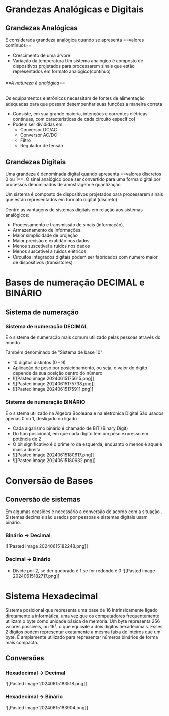 # Grandezas Analógicas e Digitais
## Grandezas Analógicas 

É considerada grandeza analógica quando se apresenta ==valores contínuos== 
- Crescimento de uma árvore
- Variação da temperatura
Um sistema analógico é composto de dispositivos projetados para processarem sinais que estão representados em formato analógico(contínuo)

###### ==A natureza é analógica==

Os equipamentos eletrônicos necessitam de fontes de alimentação adequadas para que possam desempenhar suas funções a maneira correta
- Consiste, em sua grande maioria, intenções e correntes elétricas contínuas, com características de cada circuito específico]
- Podem ser divididas em: 
	- Conversor DC/AC
	- Conversor AC/DC
	- Filtro
	- Regulador de tensão 

## Grandezas Digitais

Uma grandeza é denominada digital quando apresenta ==valores discretos 0 ou 1==.
O sinal analógico pode ser convertido para uma forma digital por processos denominados de amostragem e quantização.

Um sistema é composto de dispositivos projetados para processarem sinais que estão representados em formato digital (discreto)

Dentre as vantagens de sistemas digitais em relação aos sistemas analógicos:
- Processamento e transmissão de sinais (informação).
- Armazenamento de informações. 
- Maior simplicidade de projeção
- Maior precisão e exatidão nos dados
- Menos suscetível a ruídos nos dados
- Menos suscetível a ruídos elétricos
- Circuitos integrados digitais podem ser fabricados com número maior de dispositivos (transistores)

# Bases de numeração DECIMAL e BINÁRIO

## Sistema de numeração

### Sistema de numeração DECIMAL
É o sistema de numeração mais comum utilizado pelas pessoas através do mundo

Também denominado de "Sistema de base 10"
- 10 dígitos distintos (0 - 9)
- Aplicação de peso por posicionamento, ou seja, o valor do dígito depende da sua posição dentro do número
-  ![[Pasted image 20240615175615.png]]
- ![[Pasted image 20240615175738.png]]
- ![[Pasted image 20240615175911.png]]

### Sistema de numeração BINÁRIO

É o sistema utilizado na Álgebra Booleana e na eletrônica Digital
São usados apenas 0 ou 1, desligado ou ligado
- Cada algarismo binário é chamado de BIT (Binary Digit)
- Do tipo posicional, em que cada dígito tem um peso expresso em potência de 2 
- O bit significativo é o primeiro da esquerda, enquanto o menos é aquele mais à direita
- ![[Pasted image 20240615180617.png]]
- ![[Pasted image 20240615180632.png]]

# Conversão de Bases

## Conversão de sistemas

Em algumas ocasiões é necessário a conversão de acordo com a situação .
Sistemas decimais são usados por pessoas e sistemas digitais usam binário.
### Binário -> Decimal
![[Pasted image 20240615182248.png]]

### Decimal -> Binário
- Divide por 2, se der quebrado é 1 se for redondo é 0 
![[Pasted image 20240615182717.png]]

# Sistema Hexadecimal

Sistema posicional que representa uma base de 16
Intrinsicamente ligado diretamente a informática, uma vez que os computadores frequentemente utilizam o byte como unidade básica de memória.
Um byte representa 256 valores possíveis, ou 16², o que equivale a dois dígitos hexadecimais.
Esses 2 dígitos podem representar exatamente a mesma faixa de inteiros que um byte.
É amplamente utilizado para representar números binários de forma mais compacta.

## Conversões
### Hexadecimal -> Decimal
![[Pasted image 20240615183518.png]]

### Hexadecimal -> Binário
![[Pasted image 20240615183904.png]]